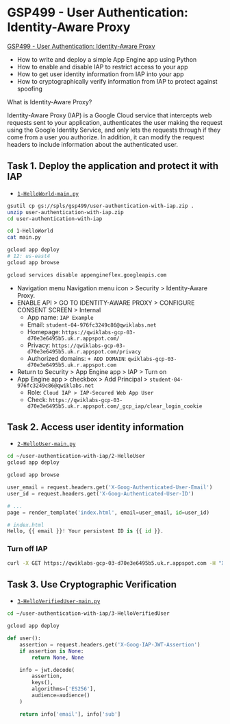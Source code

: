 # GSP499 - User Authentication: Identity-Aware Proxy

[GSP499 - User Authentication: Identity-Aware Proxy](https://www.cloudskillsboost.google/course_sessions/6846186/labs/377284)

* How to write and deploy a simple App Engine app using Python
* How to enable and disable IAP to restrict access to your app
* How to get user identity information from IAP into your app
* How to cryptographically verify information from IAP to protect against spoofing

What is Identity-Aware Proxy?

Identity-Aware Proxy (IAP) is a Google Cloud service that intercepts web requests sent to your application, authenticates the user making the request using the Google Identity Service, and only lets the requests through if they come from a user you authorize. In addition, it can modify the request headers to include information about the authenticated user.

## Task 1. Deploy the application and protect it with IAP

* [`1-HelloWorld-main.py`](GSP499-iap/1-HelloWorld-main.py)

```sh
gsutil cp gs://spls/gsp499/user-authentication-with-iap.zip .
unzip user-authentication-with-iap.zip
cd user-authentication-with-iap

cd 1-HelloWorld
cat main.py

gcloud app deploy
# 12: us-east4
gcloud app browse

gcloud services disable appengineflex.googleapis.com
```

* Navigation menu Navigation menu icon > Security > Identity-Aware Proxy.
* ENABLE API > GO TO IDENTITY-AWARE PROXY > CONFIGURE CONSENT SCREEN > Internal
  * App name: `IAP Example`
  * Email: `student-04-976fc3249c86@qwiklabs.net`
  * Homepage: `https://qwiklabs-gcp-03-d70e3e6495b5.uk.r.appspot.com/`
  * Privacy: `https://qwiklabs-gcp-03-d70e3e6495b5.uk.r.appspot.com/privacy`
  * Authorized domains: `+ ADD DOMAIN`: `qwiklabs-gcp-03-d70e3e6495b5.uk.r.appspot.com`
* Return to Security > App Engine app > IAP > Turn on
* App Engine app > checkbox > Add Principal > `student-04-976fc3249c86@qwiklabs.net`
  * Role: `Cloud IAP > IAP-Secured Web App User`
  * Check: `https://qwiklabs-gcp-03-d70e3e6495b5.uk.r.appspot.com/_gcp_iap/clear_login_cookie`

## Task 2. Access user identity information

* [`2-HelloUser-main.py`](GSP499-iap/2-HelloUser-main.py)

```sh
cd ~/user-authentication-with-iap/2-HelloUser
gcloud app deploy

gcloud app browse
```

```python
user_email = request.headers.get('X-Goog-Authenticated-User-Email')
user_id = request.headers.get('X-Goog-Authenticated-User-ID')

# ...
page = render_template('index.html', email=user_email, id=user_id)

# index.html
Hello, {{ email }}! Your persistent ID is {{ id }}.
```

### Turn off IAP

```sh
curl -X GET https://qwiklabs-gcp-03-d70e3e6495b5.uk.r.appspot.com -H "X-Goog-Authenticated-User-Email: totally fake email"
```

## Task 3. Use Cryptographic Verification

* [`3-HelloVerifiedUser-main.py`](GSP499-iap/3-HelloVerifiedUser-main.py)

```sh
cd ~/user-authentication-with-iap/3-HelloVerifiedUser

gcloud app deploy
```

```python
def user():
    assertion = request.headers.get('X-Goog-IAP-JWT-Assertion')
    if assertion is None:
        return None, None

    info = jwt.decode(
        assertion,
        keys(),
        algorithms=['ES256'],
        audience=audience()
    )

    return info['email'], info['sub']
```
